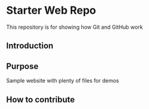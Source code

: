 # Starter Web Repo

This repository is for showing how Git and GitHub work

## Introduction



## Purpose

Sample website with plenty of files for demos

## How to contribute